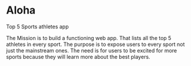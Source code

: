# Aloha
Top 5 Sports athletes app

The Mission is to build a functioning web app.
That lists all the top 5 athletes in every sport. 
The purpose is to expose users to every sport not just the mainstream ones. 
The need is for users to be excited for more sports because they will learn more about the best players.
